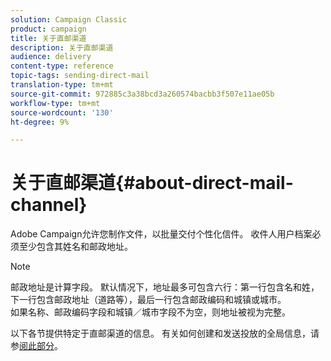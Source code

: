 ```yaml
---
solution: Campaign Classic
product: campaign
title: 关于直邮渠道
description: 关于直邮渠道
audience: delivery
content-type: reference
topic-tags: sending-direct-mail
translation-type: tm+mt
source-git-commit: 972885c3a38bcd3a260574bacbb3f507e11ae05b
workflow-type: tm+mt
source-wordcount: '130'
ht-degree: 9%

---
```



# 关于直邮渠道{#about-direct-mail-channel}

Adobe Campaign允许您制作文件，以批量交付个性化信件。 收件人用户档案必须至少包含其姓名和邮政地址。

>[!NOTE]
>
>邮政地址是计算字段。 默认情况下，地址最多可包含六行：第一行包含名和姓，下一行包含邮政地址（道路等），最后一行包含邮政编码和城镇或城市。\
>如果名称、邮政编码字段和城镇／城市字段不为空，则地址被视为完整。

以下各节提供特定于直邮渠道的信息。 有关如何创建和发送投放的全局信息，请参[阅此部分](../../delivery/using/steps-about-delivery-creation-steps.md)。
